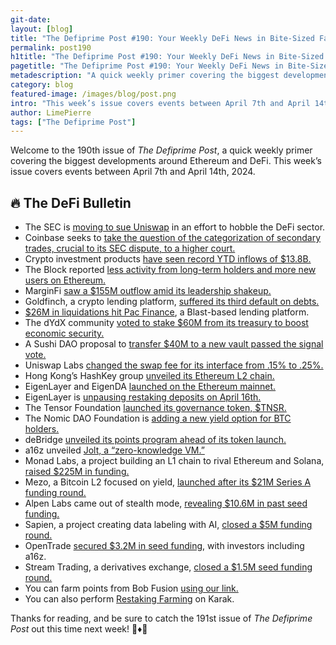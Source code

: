 ```yaml
---
git-date:
layout: [blog]
title: "The Defiprime Post #190: Your Weekly DeFi News in Bite-Sized Fashion"
permalink: post190
h1title: "The Defiprime Post #190: Your Weekly DeFi News in Bite-Sized Fashion"
pagetitle: "The Defiprime Post #190: Your Weekly DeFi News in Bite-Sized Fashion"
metadescription: "A quick weekly primer covering the biggest developments around Ethereum and DeFi. This week’s issue covers events between April 7th and April 14th, 2024"
category: blog
featured-image: /images/blog/post.png
intro: "This week’s issue covers events between April 7th and April 14th, 2024"
author: LimePierre
tags: ["The Defiprime Post"]
---
```

 
Welcome to the 190th issue of _The Defiprime Post_, a quick weekly primer covering the biggest developments around Ethereum and DeFi. This week’s issue covers events between April 7th and April 14th, 2024.


## 🔥 The DeFi Bulletin

* The SEC is [moving to sue Uniswap](https://fortune.com/crypto/2024/04/10/sec-moves-to-sue-uniswap-in-bid-to-hobble-fast-growing-defi-sector/) in an effort to hobble the DeFi sector.
* Coinbase seeks to [take the question of the categorization of secondary trades, crucial to its SEC dispute, to a higher court.](https://www.coindesk.com/policy/2024/04/13/coinbase-seeks-to-take-core-question-in-us-sec-case-to-higher-court/?utm_medium=referral&utm_source=rss&utm_campaign=headlines)
* Crypto investment products [have seen record YTD inflows of $13.8B. ](https://www.theblock.co/post/286943/crypto-fund-inflows-hit-record-13-8-billion-usd-etf-hype-moderating-coinshares)
* The Block reported [less activity from long-term holders and more new users on Ethereum.](https://www.theblock.co/post/286847/new-users-flock-to-ethereum-while-long-term-holders-are-less-active-than-ever)
* MarginFi [saw a $155M outflow amid its leadership shakeup.](https://www.theblock.co/post/287748/marginfi-outflow)
* Goldfinch, a crypto lending platform, [suffered its third default on debts.](https://www.dlnews.com/articles/defi/goldfinch-borrower-lend-east-defaults-says-warbler-labs/)
* [$26M in liquidations hit Pac Finance](https://www.theblock.co/post/287992/26-million-in-unnecessary-liquidations-hit-blast-based-lender-pac-finance), a Blast-based lending platform.	
* The dYdX community [voted to stake $60M from its treasury to boost economic security.](https://www.theblock.co/post/286841/dydx-community-votes-to-stake-60-million-from-treasury-to-boost-security)
* A Sushi DAO proposal to [transfer $40M to a new vault passed the signal vote.](https://www.theblock.co/post/287588/sushi-dao-treasury-proposal-passes-signal-vote?utm_source=rss&utm_medium=rss)
* Uniswap Labs [changed the swap fee for its interface from .15% to .25%.](https://www.theblock.co/post/288170/uniswap-labs-hikes-swap-fee-to-25-from-15-on-trades-through-interface?utm_source=telegram1&utm_medium=social)
* Hong Kong’s HashKey group [unveiled its Ethereum L2 chain.](https://www.theblock.co/post/287214/hashkey-ethereum-layer-2)
* EigenLayer and EigenDA [launched on the Ethereum mainnet.](https://www.coindesk.com/tech/2024/04/09/eigenlayer-and-eigenda-launch-on-ethereum-mainnet/)
* EigenLayer is [unpausing restaking deposits on April 16th.](https://www.blog.eigenlayer.xyz/unpausing-restaking-caps-on-april-16th/)
* The Tensor Foundation [launched its governance token, $TNSR.](https://www.theblock.co/post/287028/tensor-foundation-launches-governance-token-tnsr)
* The Nomic DAO Foundation is [adding a new yield option for BTC holders.](https://blockworks.co/news/liquid-staked-bitcoin-yield-option-btc-holders)
* deBridge [unveiled its points program ahead of its token launch.](https://www.theblock.co/post/287240/debridge-unveils-points-program-upcoming-token-launch)
* a16z unveiled [Jolt, a “zero-knowledge VM.”](https://www.coindesk.com/tech/2024/04/09/venture-firm-a16z-releases-jolt-a-zero-knowledge-virtual-machine/?utm_medium=referral&utm_source=rss&utm_campaign=headlines)
* Monad Labs, a project building an L1 chain to rival Ethereum and Solana, [raised $225M in funding.](https://fortune.com/crypto/2024/04/09/monad-paradigm-greenoaks-jump-crypto-funding-225-million/)
* Mezo, a Bitcoin L2 focused on yield, [launched after its $21M Series A funding round.](https://fortune.com/crypto/2024/04/09/21-million-series-a-mezo-bitcoin-layer-2-hodl-hodlers/)
* Alpen Labs came out of stealth mode, [revealing $10.6M in past seed funding.](https://www.theblock.co/post/287629/bitcoin-scaling-developer-alpen-labs-comes-out-of-stealth-reveals-10-6-million-in-past-seed-funding)
* Sapien, a project creating data labeling with AI, [closed a $5M funding round.](https://www.theblock.co/post/287560/sapien-raises-5-million-for-data-labeling-with-ai-applications)
* OpenTrade [secured $3.2M in seed funding](https://www.theblock.co/post/286996/a16z-crypto-startup-accelerator-joins-3-2-million-seed-round-for-opentrade), with investors including a16z.
* Stream Trading, a derivatives exchange, [closed a $1.5M seed funding round.](https://www.coindesk.com/business/2024/04/10/crypto-derivatives-exchange-stream-trading-raises-15m-in-seed-funding/)
* You can farm points from Bob Fusion [using our link.](https://fusion.gobob.xyz/?refCode=8qubj8)
* You can also perform [Restaking Farming](https://t.me/defiprime/9032) on Karak.

Thanks for reading, and be sure to catch the 191st issue of _The Defiprime Post_ out this time next week! 👋♦️👋